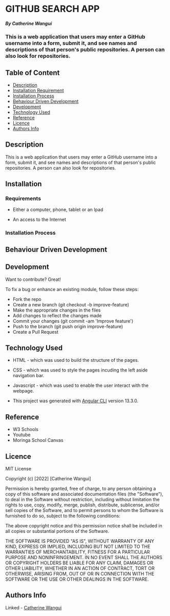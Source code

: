 # GITHUB SEARCH APP

##### By Catherine Wangui
### This is a web application that users may enter a GitHub username into a form, submit it, and see names and descriptions of that person's public repositories. A person can also look for repositories.

## Table of Content

+ [Description](#description)
+ [Installation Requirement](#Installation)
+ [Installation Process](#Installation-Process)
+ [Behaviour Driven Development](#Behavior-Driven-Development)
+ [Development](#Development)
+ [Technology Used](#technology-used)
+ [Reference](#reference)
+ [Licence](#licence)
+ [Authors Info](#author-Info)

## Description
<p>This is a web application that users may enter a GitHub username into a form, submit it, and see names and descriptions of that person's public repositories. A person can also look for repositories.</p>

## Installation

### Requirements

* Either a computer, phone, tablet or an Ipad

* An access to the Internet

### Installation Process

## Behaviour Driven Development

## Development
Want to contribute? Great!

To fix a bug or enhance an existing module, follow these steps:

* Fork the repo
* Create a new branch (git checkout -b improve-feature)
* Make the appropriate changes in the files
* Add changes to reflect the changes made
* Commit your changes (git commit -am 'Improve feature')
* Push to the branch (git push origin improve-feature)
* Create a Pull Request

## Technology Used
* HTML - which was used to build the structure of the pages.

* CSS - which was used to style the pages incuding the left aside navigation bar.

* Javascript - which was used to enable the user interact with the webpage.
* This project was generated with [Angular CLI](https://github.com/angular/angular-cli) version 13.3.0.

## Reference
* W3 Schools
* Youtube
* Moringa School Canvas


## Licence

MIT License

Copyright (c) [2022] [Catherine Wangui]

Permission is hereby granted, free of charge, to any person obtaining a copy
of this software and associated documentation files (the "Software"), to deal
in the Software without restriction, including without limitation the rights
to use, copy, modify, merge, publish, distribute, sublicense, and/or sell
copies of the Software, and to permit persons to whom the Software is
furnished to do so, subject to the following conditions:

The above copyright notice and this permission notice shall be included in all
copies or substantial portions of the Software.

THE SOFTWARE IS PROVIDED "AS IS", WITHOUT WARRANTY OF ANY KIND, EXPRESS OR
IMPLIED, INCLUDING BUT NOT LIMITED TO THE WARRANTIES OF MERCHANTABILITY,
FITNESS FOR A PARTICULAR PURPOSE AND NONINFRINGEMENT. IN NO EVENT SHALL THE
AUTHORS OR COPYRIGHT HOLDERS BE LIABLE FOR ANY CLAIM, DAMAGES OR OTHER
LIABILITY, WHETHER IN AN ACTION OF CONTRACT, TORT OR OTHERWISE, ARISING FROM,
OUT OF OR IN CONNECTION WITH THE SOFTWARE OR THE USE OR OTHER DEALINGS IN THE
SOFTWARE.


## Authors Info

Linked - [Catherine Wangui](https://www.linkedin.com/in/catherine-wangui-721789176/)




